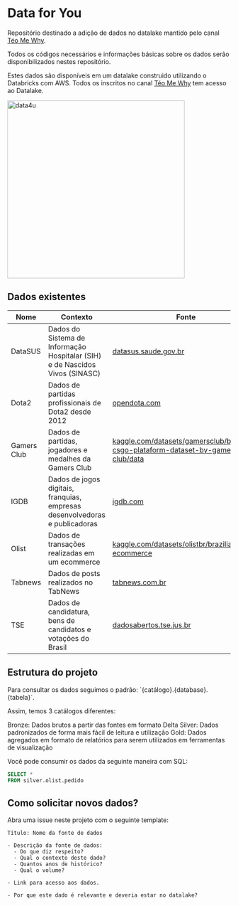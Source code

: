 # Data for You

Repositório destinado a adição de dados no datalake mantido pelo canal [Téo Me Why](https://www.twitch.tv/teomewhy).

Todos os códigos necessários e informações básicas sobre os dados serão disponibilizados nestes repositório.

Estes dados são disponíveis em um datalake construido utilizando o Databricks com AWS. Todos os inscritos no canal [Téo Me Why](twitch.tv/teomewhy) tem acesso ao Datalake.

<img src="https://i.ibb.co/QY2yQ9q/data4u.jpg" alt="data4u" border="0" width=400>

## Dados existentes

|Nome|Contexto|Fonte|
|---|---|---|
|DataSUS|Dados do Sistema de Informação Hospitalar (SIH) e de Nascidos Vivos (SINASC)| [datasus.saude.gov.br](https://datasus.saude.gov.br/transferencia-de-arquivos/)|
|Dota2|Dados de partidas profissionais de Dota2 desde 2012| [opendota.com](https://www.opendota.com/)|
|Gamers Club|Dados de partidas, jogadores e medalhes da Gamers Club| [kaggle.com/datasets/gamersclub/brazilian-csgo-plataform-dataset-by-gamers-club/data](https://www.kaggle.com/datasets/gamersclub/brazilian-csgo-plataform-dataset-by-gamers-club/data)|
|IGDB|Dados de jogos digitais, franquias, empresas desenvolvedoras e publicadoras| [igdb.com](https://www.igdb.com/)|
|Olist|Dados de transações realizadas em um ecommerce|[kaggle.com/datasets/olistbr/brazilian-ecommerce](https://www.kaggle.com/datasets/olistbr/brazilian-ecommerce)|
|Tabnews|Dados de posts realizados no TabNews|[tabnews.com.br](https://tabnews.com.br/)|
|TSE|Dados de candidatura, bens de candidatos e votações do Brasil|[dadosabertos.tse.jus.br](https://dadosabertos.tse.jus.br/)|

## Estrutura do projeto

Para consultar os dados seguimos o padrão: `{catálogo}.{database}.{tabela}´.

Assim, temos 3 catálogos diferentes:

Bronze: Dados brutos a partir das fontes em formato Delta
Silver: Dados padronizados de forma mais fácil de leitura e utilização
Gold: Dados agregados em formato de relatórios para serem utilizados em ferramentas de visualização

Você pode consumir os dados da seguinte maneira com SQL:

```sql
SELECT *
FROM silver.olist.pedido
```

## Como solicitar novos dados?

Abra uma issue neste projeto com o seguinte template:

```
Título: Nome da fonte de dados

- Descrição da fonte de dados: 
  - Do que diz respeito?
  - Qual o contexto deste dado?
  - Quantos anos de histórico?
  - Qual o volume?

- Link para acesso aos dados.

- Por que este dado é relevante e deveria estar no datalake?

```
